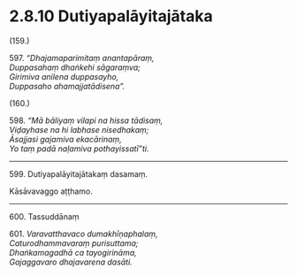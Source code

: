 # 2.8.10 Dutiyapalāyitajātaka

(159.)

597\. _“Dhajamaparimitaṃ anantapāraṃ,_  
_Duppasahaṃ dhaṅkehi sāgaraṃva;_  
_Girimiva anilena duppasayho,_  
_Duppasaho ahamajjatādisena”._  

(160.)

598\. _“Mā bāliyaṃ vilapi na hissa tādisaṃ,_  
_Viḍayhase na hi labhase nisedhakaṃ;_  
_Āsajjasi gajamiva ekacārinaṃ,_  
_Yo taṃ padā naḷamiva pothayissatī”ti._  

---

599\. Dutiyapalāyitajātakaṃ dasamaṃ.

Kāsāvavaggo aṭṭhamo.

---

600\. Tassuddānaṃ

601\. _Varavatthavaco dumakhīṇaphalaṃ,_  
_Caturodhammavaraṃ purisuttama;_  
_Dhaṅkamagadhā ca tayogirināma,_  
_Gajaggavaro dhajavarena dasāti._
